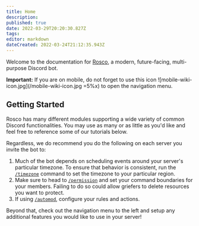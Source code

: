 ```yaml
---
title: Home
description: 
published: true
date: 2022-03-29T20:20:30.827Z
tags: 
editor: markdown
dateCreated: 2022-03-24T21:12:35.943Z
---
```


Welcome to the documentation for [Rosco](https://roscobot.com), a modern, future-facing, multi-purpose Discord bot.

**Important:** If you are on mobile, do not forget to use this icon ![mobile-wiki-icon.jpg](/mobile-wiki-icon.jpg =5%x) to open the navigation menu.

## Getting Started

Rosco has many different modules supporting a wide variety of common Discord functionalities. You may use as many or as little as you'd like and feel free to reference some of our tutorials below. 

Regardless, we do recommend you do the following on each server you invite the bot to:

1. Much of the bot depends on scheduling events around your server's particular timezone. To ensure that behavior is consistent, run the [`/timezone`](/commands/timezone) command to set the timezone to your particular region.
2. Make sure to head to [`/permission`](/commands/permission) and set your command boundaries for your members. Failing to do so could allow griefers to delete resources you want to protect.
3. If using [`/automod`](/commands/auto-mod), configure your rules and actions.

Beyond that, check out the navigation menu to the left and setup any additional features you would like to use in your server!


